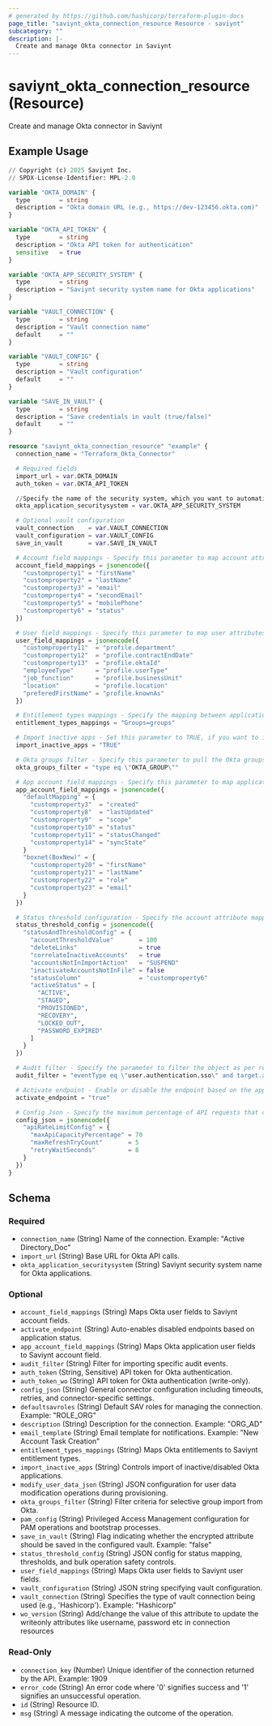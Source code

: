 ```yaml
---
# generated by https://github.com/hashicorp/terraform-plugin-docs
page_title: "saviynt_okta_connection_resource Resource - saviynt"
subcategory: ""
description: |-
  Create and manage Okta connector in Saviynt
---
```


# saviynt_okta_connection_resource (Resource)

Create and manage Okta connector in Saviynt

## Example Usage

```terraform
// Copyright (c) 2025 Saviynt Inc.
// SPDX-License-Identifier: MPL-2.0

variable "OKTA_DOMAIN" {
  type        = string
  description = "Okta domain URL (e.g., https://dev-123456.okta.com)"
}

variable "OKTA_API_TOKEN" {
  type        = string
  description = "Okta API token for authentication"
  sensitive   = true
}

variable "OKTA_APP_SECURITY_SYSTEM" {
  type        = string
  description = "Saviynt security system name for Okta applications"
}

variable "VAULT_CONNECTION" {
  type        = string
  description = "Vault connection name"
  default     = ""
}

variable "VAULT_CONFIG" {
  type        = string
  description = "Vault configuration"
  default     = ""
}

variable "SAVE_IN_VAULT" {
  type        = string
  description = "Save credentials in vault (true/false)"
  default     = ""
}

resource "saviynt_okta_connection_resource" "example" {
  connection_name = "Terraform_Okta_Connector"

  # Required fields
  import_url = var.OKTA_DOMAIN
  auth_token = var.OKTA_API_TOKEN

  //Specify the name of the security system, which you want to automatically create. It is mandatory to specify a different name from the manually created connection.
  okta_application_securitysystem = var.OKTA_APP_SECURITY_SYSTEM

  # Optional vault configuration
  vault_connection    = var.VAULT_CONNECTION
  vault_configuration = var.VAULT_CONFIG
  save_in_vault       = var.SAVE_IN_VAULT

  # Account field mappings - Specify this parameter to map account attributes of Okta to account attributes of Saviynt Identity Cloud for account import
  account_field_mappings = jsonencode({
    "customproperty1" = "firstName"
    "customproperty2" = "lastName"
    "customproperty3" = "email"
    "customproperty4" = "secondEmail"
    "customproperty5" = "mobilePhone"
    "customproperty6" = "status"
  })

  # User field mappings - Specify this parameter to map user attributes of Okta to user attributes of Saviynt Identity Cloud for user import
  user_field_mappings = jsonencode({
    "customproperty11"  = "profile.department"
    "customproperty12"  = "profile.contractEndDate"
    "customproperty13"  = "profile.oktaId"
    "employeeType"      = "profile.userType"
    "job_function"      = "profile.businessUnit"
    "location"          = "profile.location"
    "preferedFirstName" = "profile.knownAs"
  })

  # Entitlement types mappings - Specify the mapping between application objects and Saviynt Identity Cloud objects
  entitlement_types_mappings = "Groups=groups"

  # Import inactive apps - Set this parameter to TRUE, if you want to import the inactive Okta applications. 
  import_inactive_apps = "TRUE"

  # Okta groups filter - Specify this parameter to pull the Okta groups in the following format.
  okta_groups_filter = "type eq \"OKTA_GROUP\""

  # App account field mappings - Specify this parameter to map application account attributes of Okta to endpoint account attributes of Saviynt Identity Cloud for application account import.
  app_account_field_mappings = jsonencode({
    "defaultMapping" = {
      "customproperty3"  = "created"
      "customproperty8"  = "lastUpdated"
      "customproperty9"  = "scope"
      "customproperty10" = "status"
      "customproperty11" = "statusChanged"
      "customproperty14" = "syncState"
    }
    "boxnet(BoxNew)" = {
      "customproperty20" = "firstName"
      "customproperty21" = "lastName"
      "customproperty22" = "role"
      "customproperty23" = "email"
    }
  })

  # Status threshold configuration - Specify the account attribute mapped with the account status along with the values to be considered for imported accounts in the
  status_threshold_config = jsonencode({
    "statusAndThresholdConfig" = {
      "accountThresholdValue"       = 100
      "deleteLinks"                 = true
      "correlateInactiveAccounts"   = true
      "accountsNotInImportAction"   = "SUSPEND"
      "inactivateAccountsNotInFile" = false
      "statusColumn"                = "customproperty6"
      "activeStatus" = [
        "ACTIVE",
        "STAGED",
        "PROVISIONED",
        "RECOVERY",
        "LOCKED_OUT",
        "PASSWORD_EXPIRED"
      ]
    }
  })

  # Audit filter - Specify the parameter to filter the object as per requirement
  audit_filter = "eventType eq \"user.authentication.sso\" and target.alternateId eq \"Wayfair\""

  # Activate endpoint - Enable or disable the endpoint based on the application status received during import job run. Select True to enable or False to disable as per your requirement.
  activate_endpoint = "true"

  # Config Json - Specify the maximum percentage of API requests that can be allowed, and configurations to pause the import and retry the connection after the wait time.
  config_json = jsonencode({
    "apiRateLimitConfig" = {
      "maxApiCapacityPercentage" = 70
      "maxRefreshTryCount"       = 5
      "retryWaitSeconds"         = 8
    }
  })
}
```

<!-- schema generated by tfplugindocs -->
## Schema

### Required

- `connection_name` (String) Name of the connection. Example: "Active Directory_Doc"
- `import_url` (String) Base URL for Okta API calls.
- `okta_application_securitysystem` (String) Saviynt security system name for Okta applications.

### Optional

- `account_field_mappings` (String) Maps Okta user fields to Saviynt account fields.
- `activate_endpoint` (String) Auto-enables disabled endpoints based on application status.
- `app_account_field_mappings` (String) Maps Okta application user fields to Saviynt account field.
- `audit_filter` (String) Filter for importing specific audit events.
- `auth_token` (String, Sensitive) API token for Okta authentication.
- `auth_token_wo` (String) API token for Okta authentication (write-only).
- `config_json` (String) General connector configuration including timeouts, retries, and connector-specific settings.
- `defaultsavroles` (String) Default SAV roles for managing the connection. Example: "ROLE_ORG"
- `description` (String) Description for the connection. Example: "ORG_AD"
- `email_template` (String) Email template for notifications. Example: "New Account Task Creation"
- `entitlement_types_mappings` (String) Maps Okta entitlements to Saviynt entitlement types.
- `import_inactive_apps` (String) Controls import of inactive/disabled Okta applications.
- `modify_user_data_json` (String) JSON configuration for user data modification operations during provisioning.
- `okta_groups_filter` (String) Filter criteria for selective group import from Okta.
- `pam_config` (String) Privileged Access Management configuration for PAM operations and bootstrap processes.
- `save_in_vault` (String) Flag indicating whether the encrypted attribute should be saved in the configured vault. Example: "false"
- `status_threshold_config` (String) JSON config for status mapping, thresholds, and bulk operation safety controls.
- `user_field_mappings` (String) Maps Okta user fields to Saviynt user fields.
- `vault_configuration` (String) JSON string specifying vault configuration.
- `vault_connection` (String) Specifies the type of vault connection being used (e.g., 'Hashicorp'). Example: "Hashicorp"
- `wo_version` (String) Add/change the value of this attribute to update the writeonly attributes like username, password etc in connection resources

### Read-Only

- `connection_key` (Number) Unique identifier of the connection returned by the API. Example: 1909
- `error_code` (String) An error code where '0' signifies success and '1' signifies an unsuccessful operation.
- `id` (String) Resource ID.
- `msg` (String) A message indicating the outcome of the operation.
